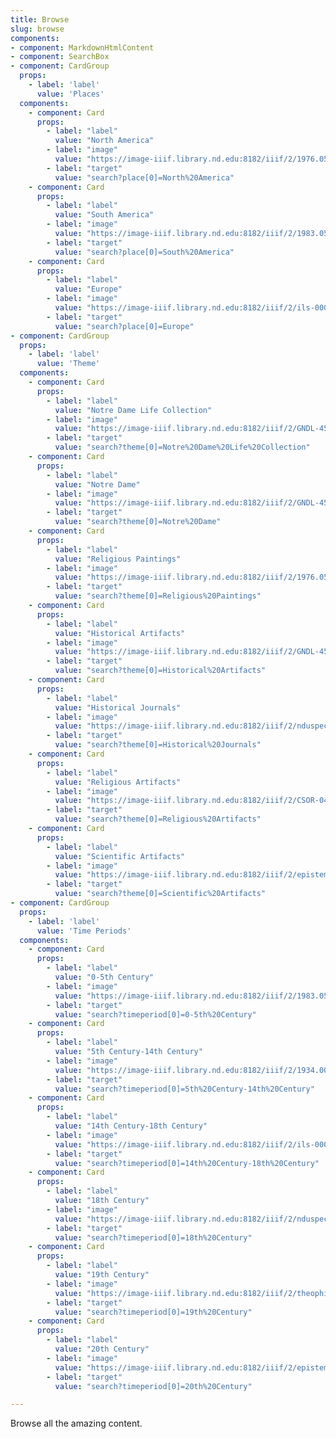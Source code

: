```yaml
---
title: Browse
slug: browse
components:
- component: MarkdownHtmlContent
- component: SearchBox
- component: CardGroup
  props:
    - label: 'label'
      value: 'Places'
  components:
    - component: Card
      props:
        - label: "label"
          value: "North America"
        - label: "image"
          value: "https://image-iiif.library.nd.edu:8182/iiif/2/1976.057%2F1976_057-v0001.tif/full/500,/0/default.jpg"
        - label: "target"
          value: "search?place[0]=North%20America"
    - component: Card
      props:
        - label: "label"
          value: "South America"
        - label: "image"
          value: "https://image-iiif.library.nd.edu:8182/iiif/2/1983.053.002%2F1983_053_002-v0001.tif/full/500,/0/default.jpg"
        - label: "target"
          value: "search?place[0]=South%20America"
    - component: Card
      props:
        - label: "label"
          value: "Europe"
        - label: "image"
          value: "https://image-iiif.library.nd.edu:8182/iiif/2/ils-000909884%2FBOO_000909884-1-inf-02a.tif/full/500,/0/default.jpg"
        - label: "target"
          value: "search?place[0]=Europe"
- component: CardGroup
  props:
    - label: 'label'
      value: 'Theme'
  components:
    - component: Card
      props:
        - label: "label"
          value: "Notre Dame Life Collection"
        - label: "image"
          value: "https://image-iiif.library.nd.edu:8182/iiif/2/GNDL-45-04%2FGNDL-45-04.tif/full/500,/0/default.jpg"
        - label: "target"
          value: "search?theme[0]=Notre%20Dame%20Life%20Collection"
    - component: Card
      props:
        - label: "label"
          value: "Notre Dame"
        - label: "image"
          value: "https://image-iiif.library.nd.edu:8182/iiif/2/GNDL-45-04%2FGNDL-45-04.tif/full/500,/0/default.jpg"
        - label: "target"
          value: "search?theme[0]=Notre%20Dame"
    - component: Card
      props:
        - label: "label"
          value: "Religious Paintings"
        - label: "image"
          value: "https://image-iiif.library.nd.edu:8182/iiif/2/1976.057%2F1976_057-v0001.tif/full/500,/0/default.jpg"
        - label: "target"
          value: "search?theme[0]=Religious%20Paintings"
    - component: Card
      props:
        - label: "label"
          value: "Historical Artifacts"
        - label: "image"
          value: "https://image-iiif.library.nd.edu:8182/iiif/2/GNDL-45-05%2FGNDL-45-05.tif/full/500,/0/default.jpg"
        - label: "target"
          value: "search?theme[0]=Historical%20Artifacts"
    - component: Card
      props:
        - label: "label"
          value: "Historical Journals"
        - label: "image"
          value: "https://image-iiif.library.nd.edu:8182/iiif/2/nduspec_ead7s75db80w4r%2FMSN-COL_9405-1-B-001v_002r.tif/full/500,/0/default.jpg"
        - label: "target"
          value: "search?theme[0]=Historical%20Journals"
    - component: Card
      props:
        - label: "label"
          value: "Religious Artifacts"
        - label: "image"
          value: "https://image-iiif.library.nd.edu:8182/iiif/2/CSOR-04-05-01%2FCSOR-04-05-01.tif/full/500,/0/default.jpg"
        - label: "target"
          value: "search?theme[0]=Religious%20Artifacts"
    - component: Card
      props:
        - label: "label"
          value: "Scientific Artifacts"
        - label: "image"
          value: "https://image-iiif.library.nd.edu:8182/iiif/2/epistemological-letters-issue-2%2FMay19742ndIssue_Page_01.tif/full/500,/0/default.jpg"
        - label: "target"
          value: "search?theme[0]=Scientific%20Artifacts"          
- component: CardGroup
  props:
    - label: 'label'
      value: 'Time Periods'
  components:
    - component: Card
      props:
        - label: "label"
          value: "0-5th Century"
        - label: "image"
          value: "https://image-iiif.library.nd.edu:8182/iiif/2/1983.053.002%2F1983_053_002-v0001.tif/full/500,/0/default.jpg"
        - label: "target"
          value: "search?timeperiod[0]=0-5th%20Century"
    - component: Card
      props:
        - label: "label"
          value: "5th Century-14th Century"
        - label: "image"
          value: "https://image-iiif.library.nd.edu:8182/iiif/2/1934.007.001%2F1934_007_001-v0001.tif/full/500,/0/default.jpg"
        - label: "target"
          value: "search?timeperiod[0]=5th%20Century-14th%20Century"
    - component: Card
      props:
        - label: "label"
          value: "14th Century-18th Century"
        - label: "image"
          value: "https://image-iiif.library.nd.edu:8182/iiif/2/ils-000949761%2FBOO_000949761_c2-000ba.tif/full/500,/0/default.jpg"
        - label: "target"
          value: "search?timeperiod[0]=14th%20Century-18th%20Century"
    - component: Card
      props:
        - label: "label"
          value: "18th Century"
        - label: "image"
          value: "https://image-iiif.library.nd.edu:8182/iiif/2/nduspec_eadks65h991878%2FMSN-EA_5031-01.a.tif/full/500,/0/default.jpg"
        - label: "target"
          value: "search?timeperiod[0]=18th%20Century"
    - component: Card
      props:
        - label: "label"
          value: "19th Century"
        - label: "image"
          value: "https://image-iiif.library.nd.edu:8182/iiif/2/theophilus-journal-v1%2FMSN-EA_8011-01-B-000a.tif/full/500,/0/default.jpg"
        - label: "target"
          value: "search?timeperiod[0]=19th%20Century"
    - component: Card
      props:
        - label: "label"
          value: "20th Century"
        - label: "image"
          value: "https://image-iiif.library.nd.edu:8182/iiif/2/epistemological-letters-issue-2%2FMay19742ndIssue_Page_01.tif/full/500,/0/default.jpg"
        - label: "target"
          value: "search?timeperiod[0]=20th%20Century"

---
```


Browse all the amazing content.

